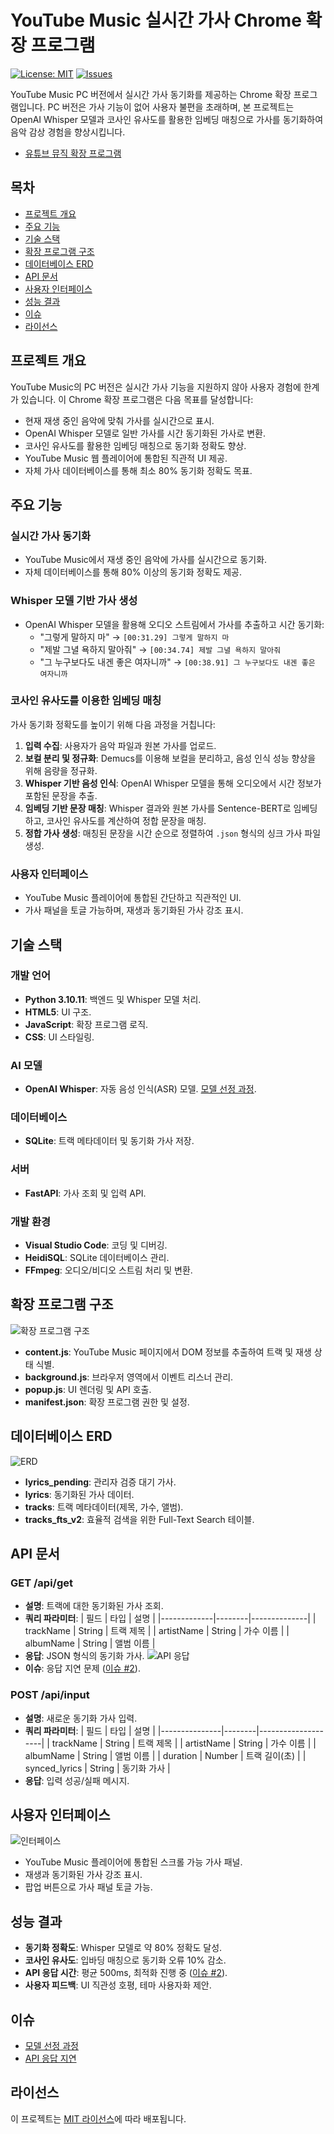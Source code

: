 # YouTube Music 실시간 가사 Chrome 확장 프로그램

[![License: MIT](https://img.shields.io/badge/License-MIT-yellow.svg)](https://opensource.org/licenses/MIT)
[![Issues](https://img.shields.io/github/issues/RealSan1/youtube-realtime-lyrics)](https://github.com/RealSan1/youtube-realtime-lyrics/issues)

YouTube Music PC 버전에서 실시간 가사 동기화를 제공하는 Chrome 확장 프로그램입니다. PC 버전은 가사 기능이 없어 사용자 불편을 초래하며, 본 프로젝트는 OpenAI Whisper 모델과 코사인 유사도를 활용한 임베딩 매칭으로 가사를 동기화하여 음악 감상 경험을 향상시킵니다.
- [유튜브 뮤직 확장 프로그램](https://github.com/RealSan1/YTMusic_Extension)

## 목차
- [프로젝트 개요](#프로젝트-개요)
- [주요 기능](#주요-기능)
- [기술 스택](#기술-스택)
- [확장 프로그램 구조](#확장-프로그램-구조)
- [데이터베이스 ERD](#데이터베이스-erd)
- [API 문서](#api-문서)
- [사용자 인터페이스](#사용자-인터페이스)
- [성능 결과](#성능-결과)
- [이슈](#이슈)
- [라이선스](#라이선스)

## 프로젝트 개요
YouTube Music의 PC 버전은 실시간 가사 기능을 지원하지 않아 사용자 경험에 한계가 있습니다. 이 Chrome 확장 프로그램은 다음 목표를 달성합니다:
- 현재 재생 중인 음악에 맞춰 가사를 실시간으로 표시.
- OpenAI Whisper 모델로 일반 가사를 시간 동기화된 가사로 변환.
- 코사인 유사도를 활용한 임베딩 매칭으로 동기화 정확도 향상.
- YouTube Music 웹 플레이어에 통합된 직관적 UI 제공.
- 자체 가사 데이터베이스를 통해 최소 80% 동기화 정확도 목표.

## 주요 기능

### 실시간 가사 동기화
- YouTube Music에서 재생 중인 음악에 가사를 실시간으로 동기화.
- 자체 데이터베이스를 통해 80% 이상의 동기화 정확도 제공.

### Whisper 모델 기반 가사 생성
- OpenAI Whisper 모델을 활용해 오디오 스트림에서 가사를 추출하고 시간 동기화:
  - "그렇게 말하지 마" → `[00:31.29] 그렇게 말하지 마`
  - "제발 그녈 욕하지 말아줘" → `[00:34.74] 제발 그녈 욕하지 말아줘`
  - "그 누구보다도 내겐 좋은 여자니까" → `[00:38.91] 그 누구보다도 내겐 좋은 여자니까`

### 코사인 유사도를 이용한 임베딩 매칭
가사 동기화 정확도를 높이기 위해 다음 과정을 거칩니다:
1. **입력 수집**: 사용자가 음악 파일과 원본 가사를 업로드.
2. **보컬 분리 및 정규화**: Demucs를 이용해 보컬을 분리하고, 음성 인식 성능 향상을 위해 음량을 정규화.
3. **Whisper 기반 음성 인식**: OpenAI Whisper 모델을 통해 오디오에서 시간 정보가 포함된 문장을 추출.
4. **임베딩 기반 문장 매칭**: Whisper 결과와 원본 가사를 Sentence-BERT로 임베딩하고, 코사인 유사도를 계산하여 정합 문장을 매칭.
5. **정합 가사 생성**: 매칭된 문장을 시간 순으로 정렬하여 `.json` 형식의 싱크 가사 파일 생성.

### 사용자 인터페이스
- YouTube Music 플레이어에 통합된 간단하고 직관적인 UI.
- 가사 패널을 토글 가능하며, 재생과 동기화된 가사 강조 표시.

## 기술 스택

### 개발 언어
- **Python 3.10.11**: 백엔드 및 Whisper 모델 처리.
- **HTML5**: UI 구조.
- **JavaScript**: 확장 프로그램 로직.
- **CSS**: UI 스타일링.

### AI 모델
- **OpenAI Whisper**: 자동 음성 인식(ASR) 모델. [모델 선정 과정](https://github.com/RealSan1/youtube-realtime-lyrics/issues/1).

### 데이터베이스
- **SQLite**: 트랙 메타데이터 및 동기화 가사 저장.

### 서버
- **FastAPI**: 가사 조회 및 입력 API.

### 개발 환경
- **Visual Studio Code**: 코딩 및 디버깅.
- **HeidiSQL**: SQLite 데이터베이스 관리.
- **FFmpeg**: 오디오/비디오 스트림 처리 및 변환.

## 확장 프로그램 구조
![확장 프로그램 구조](https://github.com/user-attachments/assets/84156811-168b-4011-9535-45f77f1523d8)

- **content.js**: YouTube Music 페이지에서 DOM 정보를 추출하여 트랙 및 재생 상태 식별.
- **background.js**: 브라우저 영역에서 이벤트 리스너 관리.
- **popup.js**: UI 렌더링 및 API 호출.
- **manifest.json**: 확장 프로그램 권한 및 설정.

## 데이터베이스 ERD
![ERD](https://github.com/user-attachments/assets/3aac9f10-2491-4228-b592-2ca755eb4951)

- **lyrics_pending**: 관리자 검증 대기 가사.
- **lyrics**: 동기화된 가사 데이터.
- **tracks**: 트랙 메타데이터(제목, 가수, 앨범).
- **tracks_fts_v2**: 효율적 검색을 위한 Full-Text Search 테이블.

## API 문서

### GET /api/get
- **설명**: 트랙에 대한 동기화된 가사 조회.
- **쿼리 파라미터**:
  | 필드        | 타입   | 설명         |
  |-------------|--------|--------------|
  | trackName   | String | 트랙 제목    |
  | artistName  | String | 가수 이름    |
  | albumName   | String | 앨범 이름    |
- **응답**: JSON 형식의 동기화 가사.
  ![API 응답](https://github.com/user-attachments/assets/cb0d815d-9287-4c78-b401-5a9effca1710)
- **이슈**: 응답 지연 문제 ([이슈 #2](https://github.com/RealSan1/youtube-realtime-lyrics/issues/2)).

### POST /api/input
- **설명**: 새로운 동기화 가사 입력.
- **쿼리 파라미터**:
  | 필드          | 타입   | 설명               |
  |---------------|--------|--------------------|
  | trackName     | String | 트랙 제목          |
  | artistName    | String | 가수 이름          |
  | albumName     | String | 앨범 이름          |
  | duration      | Number | 트랙 길이(초)      |
  | synced_lyrics | String | 동기화 가사        |
- **응답**: 입력 성공/실패 메시지.

## 사용자 인터페이스
![인터페이스](https://github.com/user-attachments/assets/765b8d6c-7bc3-4a15-be5f-ee467c70578c)

- YouTube Music 플레이어에 통합된 스크롤 가능 가사 패널.
- 재생과 동기화된 가사 강조 표시.
- 팝업 버튼으로 가사 패널 토글 가능.

## 성능 결과
- **동기화 정확도**: Whisper 모델로 약 80% 정확도 달성.
- **코사인 유사도**: 입바딩 매칭으로 동기화 오류 10% 감소.
- **API 응답 시간**: 평균 500ms, 최적화 진행 중 ([이슈 #2](https://github.com/RealSan1/youtube-realtime-lyrics/issues/2)).
- **사용자 피드백**: UI 직관성 호평, 테마 사용자화 제안.

## 이슈
- [모델 선정 과정](https://github.com/RealSan1/youtube-realtime-lyrics/issues/1)
- [API 응답 지연](https://github.com/RealSan1/youtube-realtime-lyrics/issues/2)

## 라이선스
이 프로젝트는 [MIT 라이선스](https://github.com/RealSan1/youtube-realtime-lyrics/blob/main/LICENSE)에 따라 배포됩니다.
